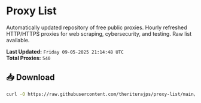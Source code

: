 # Proxy List

Automatically updated repository of free public proxies. Hourly refreshed HTTP/HTTPS proxies for web scraping, cybersecurity, and testing. Raw list available.

**Last Updated:** `Friday 09-05-2025 21:14:48 UTC`  
**Total Proxies:** `540`

## 📥 Download
```bash
curl -O https://raw.githubusercontent.com/theriturajps/proxy-list/main/proxies.txt
